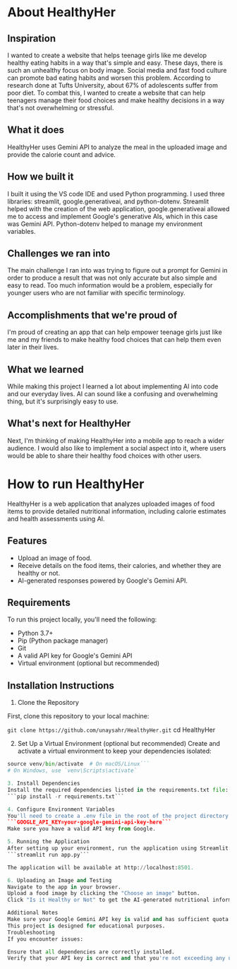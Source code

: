 # About HealthyHer

## Inspiration
I wanted to create a website that helps teenage girls like me develop healthy eating habits in a way that's simple and easy. These days, there is such an unhealthy focus on body image. Social media and fast food culture can promote bad eating habits and worsen this problem. According to research done at Tufts University, about 67% of adolescents suffer from poor diet. To combat this, I wanted to create a website that can help teenagers manage their food choices and make healthy decisions in a way that's not overwhelming or stressful.

## What it does
HealthyHer uses Gemini API to analyze the meal in the uploaded image and provide the calorie count and advice.

## How we built it
I built it using the VS code IDE and used Python programming. I used three libraries: streamlit, google.generativeai, and python-dotenv. Streamlit helped with the creation of the web application, google.generativeai allowed  me to access and implement Google's generative AIs, which in this case was Gemini API. Python-dotenv helped to manage my environment variables.

## Challenges we ran into
The main challenge I ran into was trying to figure out a prompt for Gemini in order to produce a result that was not only accurate but also simple and easy to read. Too much information would be a problem, especially for younger users who are not familiar with specific terminology.

## Accomplishments that we're proud of
I'm proud of creating an app that can help empower teenage girls just like me and my friends to make healthy food choices that can help them even later in their lives. 

## What we learned
While making this project I learned a lot about implementing AI into code and our everyday lives. AI can sound like a confusing and overwhelming thing, but it's surprisingly easy to use.

## What's next for HealthyHer
Next, I'm thinking of making HealthyHer into a mobile app to reach a wider audience. I would also like to implement a social aspect into it, where users would be able to share their healthy food choices with other users. 


# How to run HealthyHer

HealthyHer is a web application that analyzes uploaded images of food items to provide detailed nutritional information, including calorie estimates and health assessments using AI.

## Features
- Upload an image of food.
- Receive details on the food items, their calories, and whether they are healthy or not.
- AI-generated responses powered by Google's Gemini API.

## Requirements
To run this project locally, you'll need the following:

- Python 3.7+
- Pip (Python package manager)
- Git
- A valid API key for Google's Gemini API
- Virtual environment (optional but recommended)

## Installation Instructions

1. Clone the Repository

First, clone this repository to your local machine:

```git clone https://github.com/unaysahr/HealthyHer.git```
cd HealthyHer

2. Set Up a Virtual Environment (optional but recommended)
Create and activate a virtual environment to keep your dependencies isolated:
```python -m venv venv
source venv/bin/activate  # On macOS/Linux```
# On Windows, use `venv\Scripts\activate`

3. Install Dependencies
Install the required dependencies listed in the requirements.txt file:
```pip install -r requirements.txt```

4. Configure Environment Variables
You'll need to create a .env file in the root of the project directory to store your Google Gemini API key and any other sensitive information. The format of the .env file should look like this:
```GOOGLE_API_KEY=your-google-gemini-api-key-here```
Make sure you have a valid API key from Google.

5. Running the Application
After setting up your environment, run the application using Streamlit:
```streamlit run app.py```

The application will be available at http://localhost:8501.

6. Uploading an Image and Testing
Navigate to the app in your browser.
Upload a food image by clicking the "Choose an image" button.
Click "Is it Healthy or Not" to get the AI-generated nutritional information.

Additional Notes
Make sure your Google Gemini API key is valid and has sufficient quota.
This project is designed for educational purposes.
Troubleshooting
If you encounter issues:

Ensure that all dependencies are correctly installed.
Verify that your API key is correct and that you're not exceeding any usage limits.


